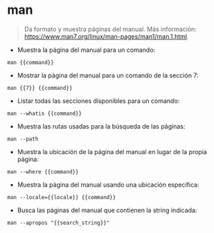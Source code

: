 # man

> Da formato y muestra páginas del manual.
> Más información: <https://www.man7.org/linux/man-pages/man1/man.1.html>.

- Muestra la página del manual para un comando:

`man {{command}}`

- Mostrar la página del manual para un comando de la sección 7:

`man {{7}} {{command}}`

- Listar todas las secciones disponibles para un comando:

`man --whatis {{command}}`

- Muestra las rutas usadas para la búsqueda de las páginas:

`man --path`

- Muestra la ubicación de la página del manual en lugar de la propia página:

`man --where {{command}}`

- Muestra la página del manual usando una ubicación específica:

`man --locale={{locale}} {{command}}`

- Busca las páginas del manual que contienen la string indicada:

`man --apropos "{{search_string}}"`
